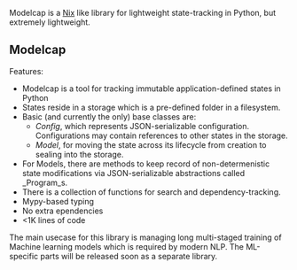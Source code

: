 Modelcap is a [Nix](http://nixos.org/nix) like library for lightweight
state-tracking in Python, but extremely lightweight.

Modelcap
--------

Features:

* Modelcap is a tool for tracking immutable application-defined states in Python
* States reside in a storage which is a pre-defined folder in a filesystem.
* Basic (and currently the only) base classes are:
  - _Config_, which represents JSON-serializable configuration. Configurations
    may contain references to other states in the storage.
  - _Model_, for moving the state across its lifecycle from creation to
    sealing into the storage.
* For Models, there are methods to keep record of non-determenistic state
  modifications via JSON-serializable abstractions called _Program_s.
* There is a collection of functions for search and dependency-tracking.
* Mypy-based typing
* No extra ependencies
* <1K lines of code

The main usecase for this library is managing long multi-staged training of Machine
learning models which is required by modern NLP. The ML-specific parts will be
released soon as a separate library.
